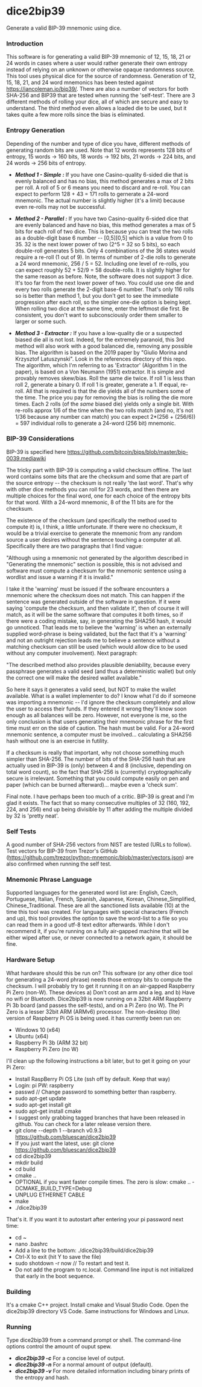 # dice2bip39
Generate a valid BIP-39 mnemonic using dice.

### Introduction
This software is for generating a valid BIP-39 mnemonic of 12, 15, 18, 21 or 24 words in cases where a user
would rather generate their own entropy instead of relying on an unknown or otherwise opaque randomness source. This tool
uses physical dice for the source of randomness. Generation of 12, 15, 18, 21, and 24 word mnemonics has been 
tested against https://iancoleman.io/bip39/. There are also a number of vectors for both SHA-256 and BIP39 that
are tested when running the 'self-test'. There are 3 different methods of rolling your dice, all of which are secure
and easy to understand. The third method even allows a loaded die to be used, but it takes quite a few more rolls
since the bias is eliminated.

### Entropy Generation
Depending of the number and type of dice you have, different methods of generating random bits are used.
Note that 12 words represents 128 bits of entropy, 15 words -> 160 bits, 18 words -> 192 bits, 21 words -> 224 bits, and 24 words -> 256 bits of entropy.

* ***Method 1 - Simple :*** If you have one Casino-quality 6-sided die that is evenly balanced and has no bias, this method
generates a max of 2 bits per roll. A roll of 5 or 6 means you need to discard and re-roll. You can expect to
perform 128 + 43 = 171 rolls to gernerate a 24-word mnemonic. The actual number is slightly higher (it's a limit) because
even re-rolls may not be successful.

* ***Method 2 - Parallel :*** If you have two Casino-quality 6-sided dice that are evenly balanced and have no bias, this
method generates a max of 5 bits for each roll of two dice. This is because you can treat the two rolls as a double-digit
base 6 number -- [0,5][0,5] which is a value from 0 to 35. 32 is the next lower power of two (2^5 = 32 so 5 bits), so each
double-roll generates 5 bits.
Only 4 combinations of the 36 states would require a re-roll (1 out of 9). In terms of number of 2-die rolls to generate a 24 word
mnemonic, 256 / 5 = 52. Including one level of re-rolls, you can expect roughly 52 + 52/9 = 58 double-rolls. It is slightly
higher for the same reason as before. Note, the software does not support 3 dice. It's too far from the next lower power
of two. You could use one die and every two rolls generate the 2-digit base-6 number. That's only 116 rolls so is better than method 1,
but you don't get to see the immediate progression after each roll, so the simpler one-die option is being kept. When rolling
two dice at the same time, enter the leftmost die first. Be consistent, you don't want to subconsciously order them
smaller to larger or some such.

* ***Method 3 - Extractor :*** If you have a low-quality die or a suspected biased die all is not lost. Indeed, for the
extremely paranoid, this 3rd method will also work with a good balanced die, removing any possible bias. The algorithm is based
on the 2019 paper by "Giulio Morina and Krzysztof Latuszynski". Look in the references directory of this repo. The algorithm, which
I'm referring to as 'Extractor' (Algorithm 1 in the paper), is based on a Von Neumann (1951) extractor. It is simple and provably
removes skew/bias. Roll the same die twice. If roll 1 is less than roll 2, generate a binary 0. If roll 1 is greater, generate a 1.
If equal, re-roll. All that is required is that the die yields all of the numbers some of the time. The price you pay for removing
the bias is rolling the die more times. Each 2 rolls (of the _same_ biased die) yields only a single bit. With re-rolls approx 1/6 of
the time when the two rolls match (and no, it's not 1/36 because any number can match) you can expect 2*(256 + (256/6)) = 597 individual
rolls to generate a 24-word (256 bit) mnemonic.

### BIP-39 Considerations

BIP-39 is specified here https://github.com/bitcoin/bips/blob/master/bip-0039.mediawiki

The tricky part with BIP-39 is computing a valid checksum offline. The last word contains some bits that are the checksum and some
that are part of the source entropy -- the checksum is not really 'the last word'. That's why with other dice methods you can
roll for 23 words, and then there are multiple choices for the final word, one for each choice of the entropy bits for that word.
With a 24-word mnemonic, 8 of the 11 bits are for the checksum.

The existence of the checksum (and specifically the method used to compute it) is, I think, a little unfortunate.
If there were no checksum, it would be a trivial exercise to generate the mnemonic from any random source a
user desires without the sentence touching a computer at all. Specifically there are two paragraphs that I find
vague:

"Although using a mnemonic not generated by the algorithm described in "Generating the mnemonic" section is possible,
this is not advised and software must compute a checksum for the mnemonic sentence using a wordlist and issue a
warning if it is invalid."

I take it the 'warning' must be issued if the software encounters a mnemonic where the checksum does not match. This
can happen if the sentence was generated outside of the software in question. If it were saying 'compute the
checksum, and then validate it', then of course it will match, as it will be the same software that computes it both
times, so if there were a coding mistake, say, in generating the SHA256 hash, it would go unnoticed. That leads me to
believe the 'warning' is when an externally supplied word-phrase is being validated, but the fact that it's a 'warning'
and not an outright rejection leads me to believe a sentence without a matching checksum can still be used (which
would allow dice to be used without any computer involvement). Next paragraph:

"The described method also provides plausible deniability, because every passphrase generates a valid seed (and thus
a deterministic wallet) but only the correct one will make the desired wallet available."

So here it says it generates a valid seed, but NOT to make the wallet available. What is a wallet implementer to do?
I know what I'd do if someone was importing a mnemonic -- I'd ignore the checksum completely and allow the user to
access their funds. If they entered it wrong they'll know soon enough as all balances will be zero. However, not
everyone is me, so the only conclusion is that users generating their mnemonic phrase for the first time must err
on the side of caution. The hash must be valid. For a 24-word mnemonic sentence, a computer must be involved...
calculating a SHA256 hash without one is an exercise in futility.

If a checksum is really that important, why not choose something much simpler than SHA-256. The number of bits of
the SHA-256 hash that are actually used in BIP-39 is (only) between 4 and 8 (inclusive, depending on total word count),
so the fact that SHA-256 is (currently) cryptographically secure is irrelevant. Something that you could compute easily
on pen and paper (which can be burned afterward)... maybe even a 'check sum'.

Final note. I have perhaps been too much of a critic. BIP-39 is great and I'm glad it exists. The fact that so many
consecutive multiples of 32 (160, 192, 224, and 256) end up being divisible by 11 after adding the multiple divided
by 32 is 'pretty neat'.

### Self Tests
A good number of SHA-256 vectors from NIST are tested (URLs to follow). Test vectors for BIP-39 from Trezor's GitHub (https://github.com/trezor/python-mnemonic/blob/master/vectors.json) are also
confirmed when running the self test.

### Mnemonic Phrase Language
Supported languages for the generated word list are: English, Czech, Portuguese, Italian, French, Spanish, Japanese, Korean, Chinese_Simplified, Chinese_Traditional. These are all the sanctioned lists available (10) at the time this tool was created.
For languages with special characters (French and up), this tool provides the option to save the word-list to a file so you
can read them in a good utf-8 text editor afterwards. While I don't recommend it, if you're running on a fully air-gapped
machine that will be either wiped after use, or never connected to a network again, it should be fine.

### Hardware Setup
What hardware should this be run on? This software (or any other dice tool for generating a 24-word phrase) needs those
entropy bits to compute the checksum. I will probably try to get it running it on an air-gapped Raspberry Pi Zero (non-W).
These devices a) Don't cost an arm and a leg. and b) Have no wifi or Bluetooth. Dice2bip39 is now running on a 32bit ARM
Raspberry Pi 3b board (and passes the self-tests), and on a Pi Zero (no W). The Pi Zero is a lesser 32bit ARM (ARMv6) processor. The non-desktop (lite) version of Raspberry Pi OS is being used.
it has currently been run on:
* Windows 10 (x64)
* Ubuntu (x64)
* Raspberry Pi 3b (ARM 32 bit)
* Raspberry Pi Zero (no W)

I'll clean up the following instructions a bit later, but to get it going on your Pi Zero:
* Install RaspBerry Pi OS Lite (ssh off by default. Keep that way)
* Login: pi PW: raspberry
* passwd             // Change password to something better than raspberry.
* sudo apt-get update
* sudo apt-get install git
* sudo apt-get install cmake
* I suggest only grabbing tagged branches that have been released in github. You can check for a later release version there.
* git clone --depth 1 --branch v0.9.3 https://github.com/bluescan/dice2bip39
* If you just want the latest, use: git clone https://github.com/bluescan/dice2bip39
* cd dice2bip39
* mkdir build
* cd build
* cmake ..
* OPTIONAL if you want faster compile times. The zero is slow: cmake .. -DCMAKE_BUILD_TYPE=Debug
* UNPLUG ETHERNET CABLE
* make
* ./dice2bip39

That's it. If you want it to autostart after entering your pi password next time:
* cd ~
* nano .bashrc
* Add a line to the bottom: ./dice2bip39/build/dice2bip39
* Ctrl-X to exit (hit Y to save the file)
* sudo shotdown -r now   // To restart and test it.
* Do not add the program to rc.local. Command line input is not initialized that early in the boot sequence.

### Building
It's a cmake C++ project. Install cmake and Visual Studio Code. Open the dice2bip39 directory VS Code. Same instructions for Windows and Linux.

### Running
Type dice2bip39 from a command prompt or shell. The command-line options control the amount of ouput spew.
* ***dice2bip39 -c***
  For a concise level of output.
* ***dice2bip39 -n***
  For a normal amount of output (default).
* ***dice2bip39 -v***
  For more detailed information including binary prints of the entropy and hash.
